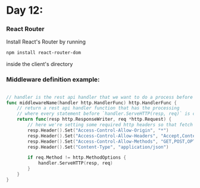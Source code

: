 # Day 12:

### React Router
Install React's Router by running

```bash
npm install react-router-dom 
```

inside the client's directory


### Middleware definition example:

```go

// handler is the rest api handler that we want to do a process before the request reaches it
func middlewareName(handler http.HandlerFunc) http.HandlerFunc {
    // return a rest api handler function that has the processing
    // where every statement before `handler.ServeHTTP(resp, req)` is concidered as middleware processing
	return func(resp http.ResponseWriter, req *http.Request) {
        // here we're setting some required http headers so that fetch can work properly
		resp.Header().Set("Access-Control-Allow-Origin", "*")
		resp.Header().Set("Access-Control-Allow-Headers", "Accept,Content-Type,Authorization")
		resp.Header().Set("Access-Control-Allow-Methods", "GET,POST,OPTIONS")
		resp.Header().Set("Content-Type", "application/json")

		if req.Method != http.MethodOptions {
			handler.ServeHTTP(resp, req)
		}
	}
}
```
